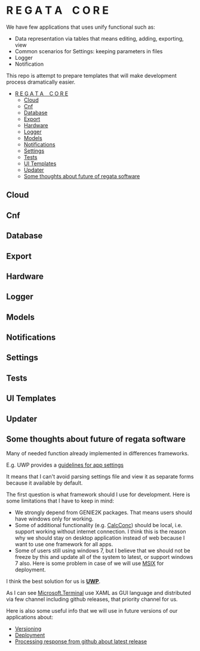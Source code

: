 # R E G A T A &nbsp;&nbsp; C O R E

We have few applications that uses unify functional such as:

* Data representation via tables that means editing, adding, exporting, view
* Common scenarios for Settings: keeping parameters in files
* Logger
* Notification

This repo is attempt to prepare templates that will make development process dramatically easier.

- [R E G A T A &nbsp;&nbsp; C O R E](#r-e-g-a-t-a--c-o-r-e)
  - [Cloud](#cloud)
  - [Cnf](#cnf)
  - [Database](#database)
  - [Export](#export)
  - [Hardware](#hardware)
  - [Logger](#logger)
  - [Models](#models)
  - [Notifications](#notifications)
  - [Settings](#settings)
  - [Tests](#tests)
  - [UI Templates](#ui-templates)
  - [Updater](#updater)
  - [Some thoughts about future of regata software](#some-thoughts-about-future-of-regata-software)

## Cloud

## Cnf

## Database

## Export

## Hardware

## Logger

## Models

## Notifications

## Settings

## Tests

## UI Templates

## Updater

## Some thoughts about future of regata software

Many of needed function already implemented in differences frameworks.

E.g. UWP  provides a [guidelines for app settings](https://docs.microsoft.com/en-us/windows/uwp/design/app-settings/guidelines-for-app-settings)

It means that I can't avoid parsing settings file and view it as separate forms because it available by default.

The first question is what framework should I use for development. Here is some limitations that I have to keep in mind:

- We strongly depend from GENIE2K packages. That means users should have windows only for working.
- Some of additional functionality (e.g. [CalcConc](https://github.com/regata-jinr/CalcConc)) should be local, i.e. support working without internet connection. I think this is the reason why we should stay on desktop application instead of web because I want to use one framework for all apps.
- Some of users still using windows 7, but I believe that we should not be freeze by this and update all of the system to latest, or support windows 7 also. Here is some problem in case of we will use [MSIX](https://docs.microsoft.com/en-us/windows/msix/overview) for deployment.

I think the best solution for us is **[UWP](https://docs.microsoft.com/en-us/windows/uwp/get-started/universal-application-platform-guide)**.

As I can see [Microsoft.Terminal](https://github.com/microsoft/terminal/search?q=xaml) use XAML as GUI language and distributed via few channel including github releases, that priority channel for us.

Here is also some useful info that we will use in future versions of our applications about:

- [Versioning](https://github.com/dotnet/Nerdbank.GitVersioning)
- [Deployment](https://github.com/microsoft/github-actions-for-desktop-apps)
- [Processing response from github about latest release](https://github.com/NickeManarin/ScreenToGif/blob/9952ae7f833fe49d1f409edcc70953de26799ec6/ScreenToGif/Model/ApplicationViewModel.cs#L818)
